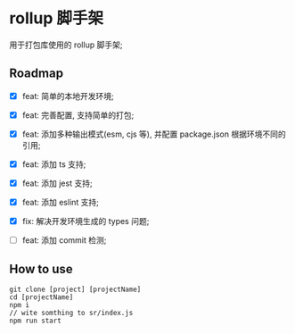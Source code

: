 # rollup 脚手架

  用于打包库使用的 rollup 脚手架;

## Roadmap

- [x] feat: 简单的本地开发环境;

- [x] feat: 完善配置, 支持简单的打包;

- [x] feat: 添加多种输出模式(esm, cjs 等), 并配置 package.json 根据环境不同的引用;

- [x] feat: 添加 ts 支持;

- [x] feat: 添加 jest 支持;

- [x] feat: 添加 eslint 支持;

- [x] fix: 解决开发环境生成的 types 问题;

- [ ] feat: 添加 commit 检测;

## How to use

```shell
git clone [project] [projectName]
cd [projectName]
npm i
// wite somthing to sr/index.js
npm run start
```
